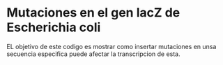 # Mutaciones en el gen lacZ de Escherichia coli
EL objetivo de este codigo es mostrar como insertar mutaciones en unsa secuencia especifica puede afectar la transcripcion de esta. 
